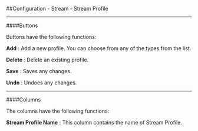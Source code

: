 ##Configuration - Stream - Stream Profile

---

####Buttons

Buttons have the following functions:

**Add**
: Add a new profile. You can choose from any of the types from the list.

**Delete**
: Delete an existing profile.

**Save**
: Saves any changes.

**Undo**
: Undoes any changes.

---

####Columns

The columns have the following functions:

**Stream Profile Name**
: This column contains the name of Stream Profile.
